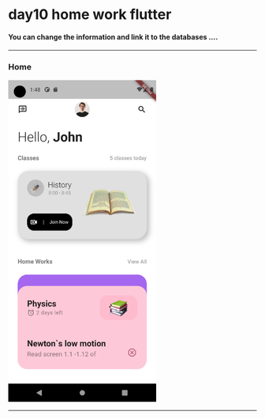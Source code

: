 
 <h1> day10 home work flutter</h1>  
 
<h4> You can change the information and link it to the databases ....</h4>

<hr>

<h3>Home</h3> 
<img src="https://github.com/abenkoula71/day10-home-work-flutter/blob/main/Screenshot_1680313691.png" width="300" /> 
<hr>
